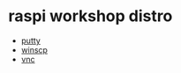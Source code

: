 # raspi workshop distro

* [putty](http://www.chiark.greenend.org.uk/~sgtatham/putty/download.html)
* [winscp](http://winscp.net/eng/index.php)
* [vnc](http://www.realvnc.com/download/viewer/)
